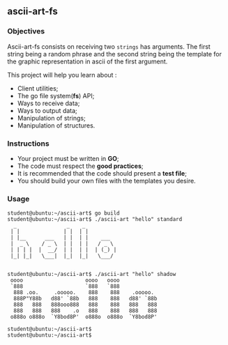 ## ascii-art-fs

### Objectives

Ascii-art-fs consists on receiving two `strings` has arguments. The first string being a random phrase and the second string being the template for the graphic representation in ascii of the first argument.

This project will help you learn about :

- Client utilities;
- The go file system(**fs**) API;
- Ways to receive data;
- Ways to output data;
- Manipulation of strings;
- Manipulation of structures.

### Instructions

- Your project must be written in **GO**;
- The code must respect the **good practices**;
- It is recommended that the code should present a **test file**;
- You should build your own files with the templates you desire.

### Usage

```console
student@ubuntu:~/ascii-art$ go build
student@ubuntu:~/ascii-art$ ./ascii-art "hello" standard
  _                _    _           
 | |              | |  | |          
 | |__      ___   | |  | |    ___   
 |  _ \    / _ \  | |  | |   / _ \  
 | | | |  |  __/  | |  | |  | (_) | 
 |_| |_|   \___|  |_|  |_|   \___/  
                                    
                                    
student@ubuntu:~/ascii-art$ ./ascii-art "hello" shadow
 oooo                    oooo   oooo             
 `888                    `888   `888             
  888 .oo.     .ooooo.    888    888    .ooooo.  
  888P"Y88b   d88' `88b   888    888   d88' `88b 
  888   888   888ooo888   888    888   888   888 
  888   888   888    .o   888    888   888   888 
 o888o o888o  `Y8bod8P'  o888o  o888o  `Y8bod8P' 
                                                 
student@ubuntu:~/ascii-art$
student@ubuntu:~/ascii-art$
```
